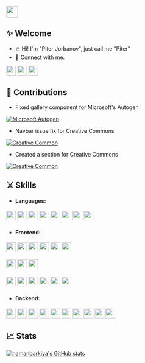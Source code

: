 
<a  href="https://nbarkiya.xyz"><img height="30" src="https://img.shields.io/badge/Portfolio-FFFFFF?style=for-the-badge&logo=nginx&logoColor=black"></a>

## :sparkles: Welcome

- :snowman: Hi! I'm "Piter Jorbanov", just call me "Piter"
- :link: Connect with me:

<a  href="https://www.linkedin.com/in/johnji-kratos/"><img height="25" src="https://img.shields.io/badge/LinkedIn-0077B5?style=for-the-badge&logo=linkedin&logoColor=white"></a>
<a href="https://mail.google.com/mail/?view=cm&fs=1&to=piter.jb0817@gmail.com" target="_blank"><img height="25" src="https://img.shields.io/badge/Gmail-D14836?style=for-the-badge&logo=gmail&logoColor=white"></a>
<a  href="https://x.com/akratos_god"><img height="25" src="https://img.shields.io/badge/twitter (X)-000000?style=for-the-badge&logo=X&logoColor=white"></a>

<!-- <br></br> -->
<!-- icons from: https://simpleicons.org/ -->

## :seedling: Contributions

- Fixed gallery component for Microsoft's Autogen

[![Microsoft Autogen](https://github-readme-stats.vercel.app/api/pin/?username=microsoft&repo=autogen&theme=dark&show_owner=true)](https://github.com/microsoft/autogen/pull/1445)

- Navbar issue fix for Creative Commons

[![Creative Common](https://github-readme-stats.vercel.app/api/pin/?username=creativecommons&repo=creativecommons.github.io-source&theme=dark&show_owner=true)](https://github.com/creativecommons/creativecommons.github.io-source/pull/738)

- Created a section for Creative Commons

[![Creative Common](https://github-readme-stats.vercel.app/api/pin/?username=creativecommons&repo=creativecommons.github.io-source&theme=dark&show_owner=true)](https://github.com/creativecommons/creativecommons.github.io-source/pull/719)

## :crossed_swords: Skills

- #### Languages:

<div align="left">
<img height="25" src="https://img.shields.io/badge/Solidity-363636?style=for-the-badge&logo=solidity&logoColor=white">
<img height="25" src="https://img.shields.io/badge/Rust-000000?style=for-the-badge&logo=rust&logoColor=white">
<img height="25" src="https://img.shields.io/badge/TypeScript-007ACC?style=for-the-badge&logo=typescript&logoColor=white">
<img height="25" src="https://img.shields.io/badge/JavaScript-323325?style=for-the-badge&logo=javascript&logoColor=F7DF1E">
<img height="25" src="https://img.shields.io/badge/Python-FFD43B?style=for-the-badge&logo=python&logoColor=blue">
<img height="25" src="https://img.shields.io/badge/CSS3-1572B6?style=for-the-badge&logo=css3&logoColor=white">
<img height="25" src="https://img.shields.io/badge/HTML5-E34F26?style=for-the-badge&logo=html5&logoColor=white">
<!-- <img height="25" src="https://img.shields.io/badge/Java-ED8B00?style=for-the-badge&logo=java&logoColor=white"> -->
<!-- <img height="25" src="https://img.shields.io/badge/json-5E5C5C?style=for-the-badge&logo=json&logoColor=white"> -->
<!-- <br></br> -->
<!-- <img height="25" src="https://img.shields.io/badge/C-00599C?style=for-the-badge&logo=c&logoColor=white"> -->
<!-- <img height="25" src="https://img.shields.io/badge/Kotlin-0095D5?&style=for-the-badge&logo=kotlin&logoColor=white"> -->
<img height="25" src="https://img.shields.io/badge/C%2B%2B-00599C?style=for-the-badge&logo=c%2B%2B&logoColor=white">
</div>
<!-- <br></br> -->

- #### Frontend:

<div align="left">
<img height="25" src="https://img.shields.io/badge/Ethers.js-3C3C3D?style=for-the-badge&logo=ethereum&logoColor=white">
<img height="25" src="https://img.shields.io/badge/Wagmi-FB5607?style=for-the-badge&logo=ethereum&logoColor=white">
<img height="25" src="https://img.shields.io/badge/Alchemy-0A0A0A?style=for-the-badge&logo=alchemy&logoColor=white">
<img height="25" src="https://img.shields.io/badge/Infura-FF4500?style=for-the-badge&logo=infura&logoColor=white">
<img height="25" src="https://img.shields.io/badge/Hardhat-FECA57?style=for-the-badge&logo=ethereum&logoColor=black">
<img height="25" src="https://img.shields.io/badge/Web3.js-F16822?style=for-the-badge&logo=web3.js&logoColor=white">
<br></br>
<img height="25" src="https://img.shields.io/badge/TensorFlow.js-FF6F00?style=for-the-badge&logo=tensorflow&logoColor=white">
<img height="25" src="https://img.shields.io/badge/LangChain.js-1E88E5?style=for-the-badge&logo=langchain&logoColor=white">
<img height="25" src="https://img.shields.io/badge/OpenAI-0072C6?style=for-the-badge&logo=openai&logoColor=white">
<br></br>
<img height="25" src="https://img.shields.io/badge/React-20232A?style=for-the-badge&logo=react&logoColor=61DAFB">
<img height="25" src="https://img.shields.io/badge/next.js-000000?style=for-the-badge&logo=nextdotjs&logoColor=white">
<img height="25" src="https://img.shields.io/badge/Tailwind%20CSS-06B6D4?style=for-the-badge&logo=tailwind%20css&logoColor=white">
<img height="25" src="https://img.shields.io/badge/Redux-593D88?style=for-the-badge&logo=redux&logoColor=white">
<img height="25" src="https://img.shields.io/badge/Material%20UI-007FFF?style=for-the-badge&logo=mui&logoColor=white">
<img height="25" src="https://img.shields.io/badge/Socket.io-010101?&style=for-the-badge&logo=Socket.io&logoColor=white">
</div>
<!-- <br></br> -->

- #### Backend:
<div align="left">
<img height="25" src="https://img.shields.io/badge/nestjs-E0234E?style=for-the-badge&logo=nestjs&logoColor=white">
<img height="25" src="https://img.shields.io/badge/Node.js-339933?style=for-the-badge&logo=nodedotjs&logoColor=white">
<img height="25" src="https://img.shields.io/badge/GraphQl-E10098?style=for-the-badge&logo=graphql&logoColor=white">
<img height="25" src="https://img.shields.io/badge/MongoDB-4EA94B?style=for-the-badge&logo=mongodb&logoColor=white">
<img height="25" src="https://img.shields.io/badge/Apollo%20GraphQL-311C87?&style=for-the-badge&logo=Apollo%20GraphQL&logoColor=white">
<img height="25" src="https://img.shields.io/badge/Express.js-000000?style=for-the-badge&logo=express&logoColor=white">
<!-- <br></br> -->
<img height="25" src="https://img.shields.io/badge/JWT-000000?style=for-the-badge&logo=JSON%20web%20tokens&logoColor=white">
<img height="25" src="https://img.shields.io/badge/firebase-ffca28?style=for-the-badge&logo=firebase&logoColor=black">
<img height="25" src="https://img.shields.io/badge/PostgreSQL-316192?style=for-the-badge&logo=postgresql&logoColor=white">
<img height="25" src="https://img.shields.io/badge/MySQL-005C84?style=for-the-badge&logo=mysql&logoColor=white">
</div>
<!-- <br></br> -->

## :chart_with_upwards_trend: Stats

<!--- [![namanbarkiya's GitHub stats](https://github-readme-stats.vercel.app/api?username=namanbarkiya&count_private=true&show_icons=true&theme=radical&hide_border=true&custom_title=namanbarkiya)](https://github.com/namanbarkiya) -->

<!--- [![Top Langs](https://github-readme-stats.vercel.app/api/top-langs/?username=namanbarkiya&layout=compact&theme=radical&hide_border=true&custom_title=Languages)](https://github.com/namanbarkiya) -->

[![namanbarkiya's GitHub stats](https://github-profile-summary-cards.vercel.app/api/cards/profile-details?username=namanbarkiya&theme=radical&hide_border=true)](https://github.com/namanbarkiya)

<!-- [![namanbarkiya's GitHub stats](https://activity-graph.herokuapp.com/graph?username=namanbarkiya&theme=minimal&hide_border=true&custom_title=Contribution%20Graph)](https://github.com/namanbarkiya) -->

<!---
namanbarkiya/namanbarkiya is a ✨ special ✨ repository because its `README.md` (this file) appears on your GitHub profile.
You can click the Preview link to take a look at your changes.
--->
